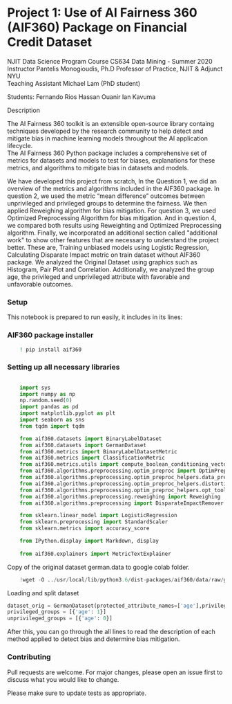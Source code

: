 Project 1: Use of AI Fairness 360 (AIF360) Package on Financial Credit Dataset
==============================================================================

NJIT Data Science Program Course
CS634 Data Mining - Summer 2020 <br>
Instructor Pantelis Monogioudis, Ph.D Professor of Practice, NJIT & Adjunct NYU<br>
Teaching Assistant Michael Lam (PhD student)


Students:
Fernando Rios 
Hassan Ouanir
Ian Kavuma


Description

The AI Fairness 360 toolkit is an extensible open-source library containg techniques developed by the research community to help detect and mitigate bias in machine learning models throughout the AI application lifecycle. <br> The AI Fairness 360 Python package includes a comprehensive set of metrics for datasets and models to test for biases,
explanations for these metrics, and algorithms to mitigate bias in datasets and models. 

We have developed this project from scratch, In the Question 1, we did an overview of the metrics and algorithms included in the AIF360 package. In question 2, we used the metric “mean difference” outcomes between unprivileged and privileged groups to determine the fairness. We then applied Reweighing algorithm for bias mitigation. For question 3, we used Optimized Preprocessing Algorithm for bias mitigation. And in question 4, we compared both results using Reweighting and Optimized Preprocessing algorithm. Finally, we incorporated an additional section called "additional work" to show other features that are necessary to understand the project better. These are, Training unbiased models using Logistic Regression, Calculating Disparate Impact metric on train dataset without AIF360 package. We analyzed the Original Dataset using graphics such as Histogram, Pair Plot and Correlation. Additionally, we analyzed the group age, the privileged and unprivileged attribute with favorable and unfavorable outcomes.


### Setup 

This notebook is prepared to run easily, it includes in its lines:
### AIF360 package installer
```bash
	! pip install aif360
``` 
### Setting up all necessary libraries

```python 

	import sys
	import numpy as np
	np.random.seed(0)
	import pandas as pd
	import matplotlib.pyplot as plt
	import seaborn as sns
	from tqdm import tqdm

	from aif360.datasets import BinaryLabelDataset
	from aif360.datasets import GermanDataset
	from aif360.metrics import BinaryLabelDatasetMetric
	from aif360.metrics import ClassificationMetric
	from aif360.metrics.utils import compute_boolean_conditioning_vector
	from aif360.algorithms.preprocessing.optim_preproc import OptimPreproc
	from aif360.algorithms.preprocessing.optim_preproc_helpers.data_preproc_functions import load_preproc_data_german
	from aif360.algorithms.preprocessing.optim_preproc_helpers.distortion_functions import get_distortion_german
	from aif360.algorithms.preprocessing.optim_preproc_helpers.opt_tools import OptTools
	from aif360.algorithms.preprocessing.reweighing import Reweighing
	from aif360.algorithms.preprocessing import DisparateImpactRemover

	from sklearn.linear_model import LogisticRegression
	from sklearn.preprocessing import StandardScaler
	from sklearn.metrics import accuracy_score

	from IPython.display import Markdown, display
	
	from aif360.explainers import MetricTextExplainer
```
Copy of the original dataset german.data to google colab folder.

``` python  
	!wget -O ../usr/local/lib/python3.6/dist-packages/aif360/data/raw/german/german.data https://archive.ics.uci.edu/ml/machine-learning-databases/statlog/german/german.data
```
Loading  and split dataset 
``` python 
dataset_orig = GermanDataset(protected_attribute_names=['age'],privileged_classes=[lambda x: x >= 25],features_to_drop=['personal_status', 'sex']  dataset_orig_train, dataset_orig_test = dataset_orig.split([0.7], shuffle=True)
privileged_groups = [{'age': 1}]
unprivileged_groups = [{'age': 0}]
```
After this, you can go through the all lines to read the description of each method applied to detect bias and determine bias mitigation.

### Contributing 
Pull requests are welcome. For major changes, please open an issue first to discuss what you would like to change.

Please make sure to update tests as appropriate.
